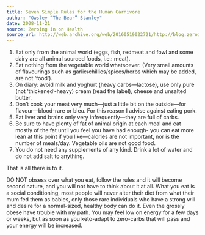 ```yaml
---
title: Seven Simple Rules for the Human Carnivore
author: "Owsley “The Bear” Stanley"
date: 2008-11-21
source: Zeroing in on Health
source_url: http://web.archive.org/web/20160519022721/http://blog.zeroinginonhealth.com/about/#comment-25
---
```


1. Eat only from the animal world (eggs, fish, redmeat and fowl and some dairy are all animal sourced foods, i.e.: meat).
2. Eat nothing from the vegetable world whatsoever. (Very small amounts of flavourings such as garlic/chillies/spices/herbs which may be added, are not ‘food’).
3. On diary: avoid milk and yoghurt (heavy carbs—lactose), use only pure (not ‘thickened’-heavy) cream (read the label), cheese and unsalted butter.
4. Don’t cook your meat very much—just a little bit on the outside—for flavour—blood-rare or bleu. For this reason I advise against eating pork.
5. Eat liver and brains only very infrequently—they are full of carbs.
6. Be sure to have plenty of fat of animal origin at each meal and eat mostly of the fat until you feel you have had enough- you can eat more lean at this point if you like—calories are not important, nor is the number of meals/day. Vegetable oils are not good food.
7. You do not need any supplements of any kind. Drink a lot of water and do not add salt to anything.

That is all there is to it.

DO NOT obsess over what you eat, follow the rules and it will become second nature, and you will not have to think about it at all. What you eat is a social conditioning, most people will never alter their diet from what their mum fed them as babies, only those rare individuals who have a strong will and desire for a normal-sized, healthy body can do it. Even the grossly obese have trouble with my path. You may feel low on energy for a few days or weeks, but as soon as you keto-adapt to zero-carbs that will pass and your energy will be increased.
